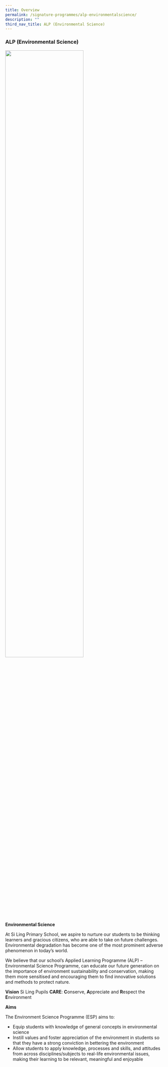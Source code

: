 ```yaml
---
title: Overview
permalink: /signature-programmes/alp-environmentalscience/
description: ""
third_nav_title: ALP (Environmental Science)
---
```

### ALP (Environmental Science)

<img src="/images/alp1.png" 
     style="width:70%">
		 
**Environmental Science**

At Si Ling Primary School, we aspire to nurture our students to be thinking learners and gracious citizens, who are able to take on future challenges. Environmental degradation has become one of the most prominent adverse phenomenon in today’s world.  
  
We believe that our school’s Applied Learning Programme (ALP) – Environmental Science Programme, can educate our future generation on the importance of environment sustainability and conservation, making them more sensitised and encouraging them to find innovative solutions and methods to protect nature.

**Vision**
Si Ling Pupils **CARE**: **C**onserve, **A**ppreciate and **R**espect the **E**nvironment


**Aims**

The Environment Science Programme (ESP) aims to:  
  

*   Equip students with knowledge of general concepts in environmental science 
*   Instill values and foster appreciation of the environment in students so that they have a strong conviction in bettering the environment 
*   Allow students to apply knowledge, processes and skills, and attitudes from across disciplines/subjects to real-life environmental issues, making their learning to be relevant, meaningful and enjoyable
